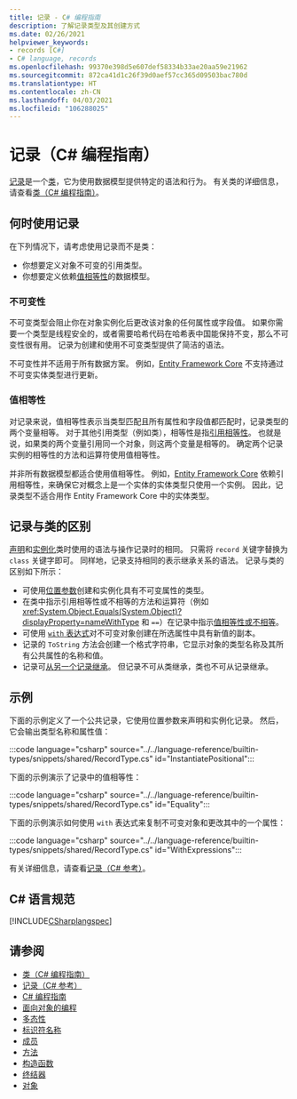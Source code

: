 ```yaml
---
title: 记录 - C# 编程指南
description: 了解记录类型及其创建方式
ms.date: 02/26/2021
helpviewer_keywords:
- records [C#]
- C# language, records
ms.openlocfilehash: 99370e398d5e607def58334b33ae20aa59e21962
ms.sourcegitcommit: 872ca41d1c26f39d0aef57cc365d09503bac780d
ms.translationtype: HT
ms.contentlocale: zh-CN
ms.lasthandoff: 04/03/2021
ms.locfileid: "106288025"
---
```

# <a name="records-c-programming-guide"></a>记录（C# 编程指南）

[记录](../../language-reference/builtin-types/record.md)是一个[类](../../language-reference/keywords/class.md)，它为使用数据模型提供特定的语法和行为。 有关类的详细信息，请查看[类（C# 编程指南）](classes.md)。

## <a name="when-to-use-records"></a>何时使用记录

在下列情况下，请考虑使用记录而不是类：

* 你想要定义对象不可变的引用类型。
* 你想要定义依赖[值相等性](../statements-expressions-operators/equality-comparisons.md#value-equality)的数据模型。

### <a name="immutability"></a>不可变性

不可变类型会阻止你在对象实例化后更改该对象的任何属性或字段值。 如果你需要一个类型是线程安全的，或者需要哈希代码在哈希表中国能保持不变，那么不可变性很有用。 记录为创建和使用不可变类型提供了简洁的语法。

不可变性并不适用于所有数据方案。 例如，[Entity Framework Core](/ef/core/) 不支持通过不可变实体类型进行更新。

### <a name="value-equality"></a>值相等性

对记录来说，值相等性表示当类型匹配且所有属性和字段值都匹配时，记录类型的两个变量相等。 对于其他引用类型（例如类），相等性是指[引用相等性](../statements-expressions-operators/equality-comparisons.md#reference-equality)。 也就是说，如果类的两个变量引用同一个对象，则这两个变量是相等的。 确定两个记录实例的相等性的方法和运算符使用值相等性。

并非所有数据模型都适合使用值相等性。 例如，[Entity Framework Core](/ef/core/) 依赖引用相等性，来确保它对概念上是一个实体的实体类型只使用一个实例。 因此，记录类型不适合用作 Entity Framework Core 中的实体类型。

## <a name="how-records-differ-from-classes"></a>记录与类的区别

[声明](classes.md#declaring-classes)和[实例化](classes.md#creating-objects)类时使用的语法与操作记录时的相同。 只需将 `record` 关键字替换为 `class` 关键字即可。 同样地，记录支持相同的表示继承关系的语法。 记录与类的区别如下所示：

* 可使用[位置参数](../../language-reference/builtin-types/record.md#positional-syntax-for-property-definition)创建和实例化具有不可变属性的类型。
* 在类中指示引用相等性或不相等的方法和运算符（例如 <xref:System.Object.Equals(System.Object)?displayProperty=nameWithType> 和 `==`）在记录中指示[值相等性或不相等](../../language-reference/builtin-types/record.md#value-equality)。
* 可使用 [`with` 表达式](../../language-reference/builtin-types/record.md#nondestructive-mutation)对不可变对象创建在所选属性中具有新值的副本。
* 记录的 `ToString` 方法会创建一个格式字符串，它显示对象的类型名称及其所有公共属性的名称和值。
* 记录可[从另一个记录继承](../../language-reference/builtin-types/record.md#inheritance)。 但记录不可从类继承，类也不可从记录继承。

## <a name="examples"></a>示例

下面的示例定义了一个公共记录，它使用位置参数来声明和实例化记录。 然后，它会输出类型名称和属性值：

:::code language="csharp" source="../../language-reference/builtin-types/snippets/shared/RecordType.cs" id="InstantiatePositional":::

下面的示例演示了记录中的值相等性：

:::code language="csharp" source="../../language-reference/builtin-types/snippets/shared/RecordType.cs" id="Equality":::

下面的示例演示如何使用 `with` 表达式来复制不可变对象和更改其中的一个属性：

:::code language="csharp" source="../../language-reference/builtin-types/snippets/shared/RecordType.cs" id="WithExpressions":::

有关详细信息，请查看[记录（C# 参考）](../../language-reference/builtin-types/record.md)。
  
## <a name="c-language-specification"></a>C# 语言规范

[!INCLUDE[CSharplangspec](~/includes/csharplangspec-md.md)]  
  
## <a name="see-also"></a>请参阅

- [类（C# 编程指南）](classes.md)
- [记录（C# 参考）](../../language-reference/builtin-types/record.md)
- [C# 编程指南](../index.md)
- [面向对象的编程](../../tutorials/intro-to-csharp/object-oriented-programming.md)
- [多态性](polymorphism.md)
- [标识符名称](../inside-a-program/identifier-names.md)
- [成员](members.md)
- [方法](methods.md)
- [构造函数](constructors.md)
- [终结器](destructors.md)
- [对象](objects.md)

